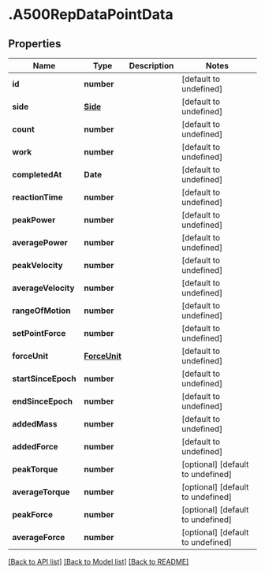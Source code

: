 # .A500RepDataPointData

## Properties

Name | Type | Description | Notes
------------ | ------------- | ------------- | -------------
**id** | **number** |  | [default to undefined]
**side** | [**Side**](Side.md) |  | [default to undefined]
**count** | **number** |  | [default to undefined]
**work** | **number** |  | [default to undefined]
**completedAt** | **Date** |  | [default to undefined]
**reactionTime** | **number** |  | [default to undefined]
**peakPower** | **number** |  | [default to undefined]
**averagePower** | **number** |  | [default to undefined]
**peakVelocity** | **number** |  | [default to undefined]
**averageVelocity** | **number** |  | [default to undefined]
**rangeOfMotion** | **number** |  | [default to undefined]
**setPointForce** | **number** |  | [default to undefined]
**forceUnit** | [**ForceUnit**](ForceUnit.md) |  | [default to undefined]
**startSinceEpoch** | **number** |  | [default to undefined]
**endSinceEpoch** | **number** |  | [default to undefined]
**addedMass** | **number** |  | [default to undefined]
**addedForce** | **number** |  | [default to undefined]
**peakTorque** | **number** |  | [optional] [default to undefined]
**averageTorque** | **number** |  | [optional] [default to undefined]
**peakForce** | **number** |  | [optional] [default to undefined]
**averageForce** | **number** |  | [optional] [default to undefined]


[[Back to API list]](../README.md#documentation-for-api-endpoints) [[Back to Model list]](../README.md#documentation-for-models) [[Back to README]](../README.md)
